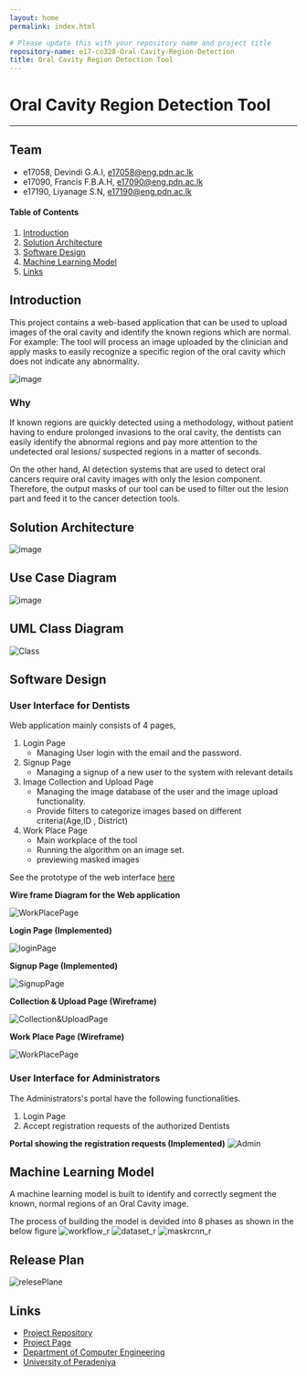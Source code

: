 ```yaml
---
layout: home
permalink: index.html

# Please update this with your repository name and project title
repository-name: e17-co328-Oral-Cavity-Region-Detection
title: Oral Cavity Region Detection Tool
---
```


[comment]: # "This is the standard layout for the project, but you can clean this and use your own template"

# Oral Cavity Region Detection Tool

---

## Team
-  e17058, Devindi G.A.I, [e17058@eng.pdn.ac.lk](mailto:name@email.com)
-  e17090, Francis F.B.A.H, [e17090@eng.pdn.ac.lk](mailto:name@email.com)
-  e17190, Liyanage S.N, [e17190@eng.pdn.ac.lk](mailto:name@email.com)

<!-- Image (photo/drawing of the final hardware) should be here -->

<!-- This is a sample image, to show how to add images to your page. To learn more options, please refer [this](https://projects.ce.pdn.ac.lk/docs/faq/how-to-add-an-image/) -->

<!-- ![Sample Image](./images/sample.png) -->

#### Table of Contents
1. [Introduction](#introduction)
2. [Solution Architecture](#solution-architecture )
3. [Software Design](#software-design)
4. [Machine Learning Model](#machine-learning-model)
5. [Links](#links)



## Introduction

This project contains a web-based application that can be used to upload images of the oral cavity and identify the known regions which are normal. For example: The tool will process an image uploaded by the clinician and apply masks to easily recognize a specific region of the oral cavity which does not indicate any abnormality.

![image](images/detection.png)

### Why

If known regions are quickly detected using a methodology, without patient having to endure prolonged invasions to the oral cavity, the dentists can easily identify the abnormal regions and pay more attention to the undetected oral lesions/ suspected regions in a matter of seconds.

On the other hand, AI detection systems that are used to detect oral cancers require oral cavity images with only the lesion component. Therefore, the output masks of our tool can be used to filter out the lesion part and feed it to the cancer detection tools.


## Solution Architecture

![image](images/syste_architecture.png)

## Use Case Diagram

![image](./images/usecase_diagram.jpg)

## UML Class Diagram
![Class](./images/uml_diagram.jpg)

## Software Design

### User Interface for Dentists

Web application mainly consists of 4 pages,
    
1. Login Page
    * Managing User login with the email and the password.
2. Signup Page
    * Managing a signup of a  new user to the system with relevant details
3. Image Collection and Upload Page
    * Managing the image database of the user and the image upload functionality. 
    * Provide filters to categorize images based on different criteria(Age,ID  , District)
4. Work Place Page
    * Main workplace of the tool
    * Running the algorithm on an image set.
    * previewing masked images


See the prototype of the web interface [here](https://www.figma.com/proto/4IeXgo5tZhL59J8Hi59KgF/6SP-Oral-Cavity-Detection?page-id=0%3A1&node-id=36%3A85&viewport=241%2C48%2C0.47&scaling=contain&starting-point-node-id=36%3A85)

**Wire frame Diagram for the Web 
application**

![WorkPlacePage](./images/wireframe.JPG)


**Login Page (Implemented)**

![loginPage](./images/login.png)

**Signup Page (Implemented)**

![SignupPage](./images/signup.png)

**Collection & Upload Page (Wireframe)**

![Collection&UploadPage](./images/wf_collection.JPG)

**Work Place Page (Wireframe)**

![WorkPlacePage](./images/wf_workplace.JPG)


### User Interface for Administrators
The Administrators's portal have the following functionalities.
1. Login Page
2. Accept registration requests of the authorized Dentists

**Portal showing the registration requests (Implemented)**
![Admin](./images/admin_portal.png)

## Machine Learning Model

A machine learning model is built to identify and correctly segment the known, normal regions of an Oral Cavity image.

The process of building the model is devided into 8 phases as shown in the below figure
![workflow_r](https://user-images.githubusercontent.com/71621792/158862628-92305ec9-a7a8-4c02-8163-1ac7f5607945.jpg)
![dataset_r](https://user-images.githubusercontent.com/71621792/158862638-663407a1-02e4-4f02-98ee-145386bd8cd0.jpg)
![maskrcnn_r](https://user-images.githubusercontent.com/71621792/158862640-f60f3e9d-2d00-4224-9ef7-9df97ff89e86.jpg)



## Release Plan

![relesePlane](images/releasePlan.png)

<!--## Testing

Testing done on hardware and software, detailed + summarized results-->

<!--## Detailed budget

All items and costs

| Item          | Quantity  | Unit Cost  | Total  |
| ------------- |:---------:|:----------:|-------:|
| Sample item   | 5         | 10 LKR     | 50 LKR |
-->
<!--## Conclusion

What was achieved, future developments, commercialization plans-->

## Links

- [Project Repository](https://github.com/cepdnaclk/e17-co328-Oral-Cavity-Region-Detection)
- [Project Page](https://cepdnaclk.github.io/e17-co328-Oral-Cavity-Region-Detection)
- [Department of Computer Engineering](http://www.ce.pdn.ac.lk/)
- [University of Peradeniya](https://eng.pdn.ac.lk/)

[//]: # (Please refer this to learn more about Markdown syntax)
[//]: # (https://github.com/adam-p/markdown-here/wiki/Markdown-Cheatsheet)
